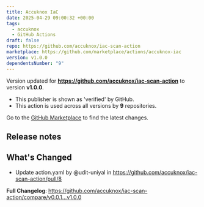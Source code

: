 ```yaml
---
title: Accuknox IaC
date: 2025-04-29 09:00:32 +00:00
tags:
  - accuknox
  - GitHub Actions
draft: false
repo: https://github.com/accuknox/iac-scan-action
marketplace: https://github.com/marketplace/actions/accuknox-iac
version: v1.0.0
dependentsNumber: "9"
---
```



Version updated for **https://github.com/accuknox/iac-scan-action** to version **v1.0.0**.
- This publisher is shown as 'verified' by GitHub.
- This action is used across all versions by **9** repositories.

Go to the [GitHub Marketplace](https://github.com/marketplace/actions/accuknox-iac) to find the latest changes.

## Release notes

## What's Changed
* Update action.yaml by @udit-uniyal in https://github.com/accuknox/iac-scan-action/pull/8


**Full Changelog**: https://github.com/accuknox/iac-scan-action/compare/v0.0.1...v1.0.0
